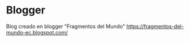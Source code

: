# Blogger
Blog creado en blogger "Fragmentos del Mundo"
https://fragmentos-del-mundo-ec.blogspot.com/
